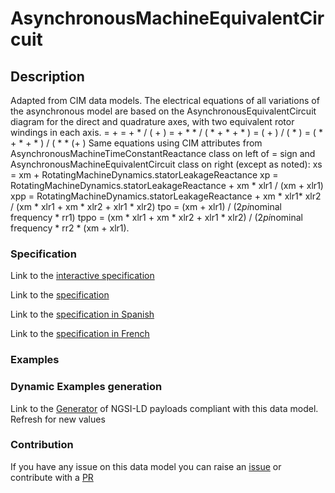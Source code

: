 # AsynchronousMachineEquivalentCircuit

## Description 

Adapted from CIM data models. The electrical equations of all variations of the asynchronous model are based on the AsynchronousEquivalentCircuit diagram for the direct and quadrature axes, with two equivalent rotor windings in each axis.      =  +   =  +  *  / ( + )  =  +  * *  / ( *  +  *  +  * )  = ( + ) / ( * )  = ( *  +  *  +  * ) / ( *  * (+ ) Same equations using CIM attributes from AsynchronousMachineTimeConstantReactance class on left of = sign and AsynchronousMachineEquivalentCircuit class on right (except as noted): xs = xm + RotatingMachineDynamics.statorLeakageReactance xp = RotatingMachineDynamics.statorLeakageReactance + xm * xlr1 / (xm + xlr1) xpp = RotatingMachineDynamics.statorLeakageReactance + xm * xlr1* xlr2 / (xm * xlr1 + xm * xlr2 + xlr1 * xlr2) tpo = (xm + xlr1) / (2*pi*nominal frequency * rr1) tppo = (xm * xlr1 + xm * xlr2 + xlr1 * xlr2) / (2*pi*nominal frequency * rr2 * (xm + xlr1).
### Specification

Link to the [interactive specification](https://swagger.lab.fiware.org/?url=https://smart-data-models.github.io/dataModel.EnergyCIM/AsynchronousMachineEquivalentCircuit/swagger.yaml)

Link to the [specification](https://smart-data-models.github.io/dataModel.EnergyCIM/AsynchronousMachineEquivalentCircuit/doc/spec.md)

Link to the [specification in Spanish](https://smart-data-models.github.io/dataModel.EnergyCIM/AsynchronousMachineEquivalentCircuit/doc/spec_ES.md)

Link to the [specification in French](https://smart-data-models.github.io/dataModel.EnergyCIM/AsynchronousMachineEquivalentCircuit/doc/spec_FR.md)
### Examples
### Dynamic Examples generation

Link to the [Generator](https://smartdatamodels.org/extra/ngsi-ld_generator_v0.91.php?schemaUrl=https://raw.githubusercontent.com/smart-data-models/dataModel.EnergyCIM/master/AsynchronousMachineEquivalentCircuit/schema.json&email=info@smartdatamodels.org) of NGSI-LD payloads compliant with this data model. Refresh for new values
### Contribution

 If you have any issue on this data model you can raise an [issue](https://github.com/smart-data-models/dataModel.EnergyCIM/issues)  or contribute with a [PR](https://github.com/smart-data-models/dataModel.EnergyCIM/pulls)